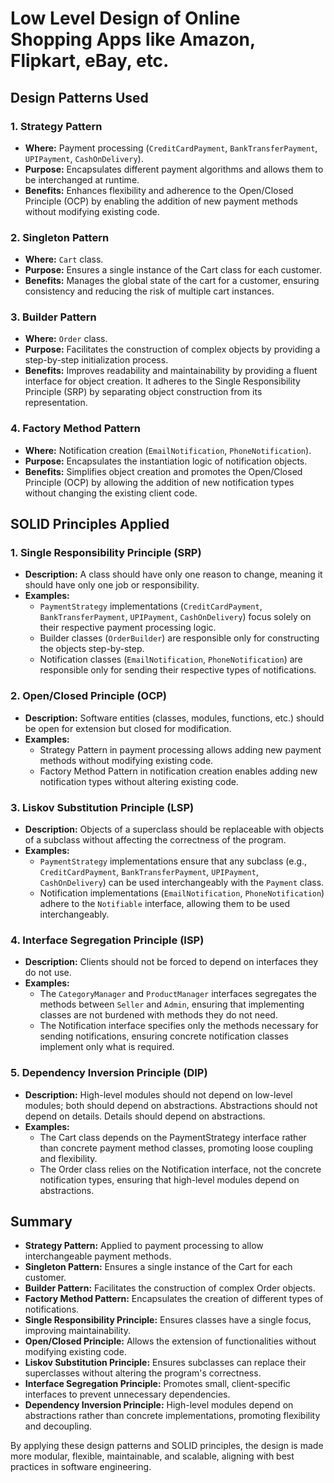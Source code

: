 
# Low Level Design of Online Shopping Apps like Amazon, Flipkart, eBay, etc.

## Design Patterns Used

### 1. Strategy Pattern
- **Where:** Payment processing (`CreditCardPayment`, `BankTransferPayment`, `UPIPayment`, `CashOnDelivery`).
- **Purpose:** Encapsulates different payment algorithms and allows them to be interchanged at runtime.
- **Benefits:** Enhances flexibility and adherence to the Open/Closed Principle (OCP) by enabling the addition of new payment methods without modifying existing code.

### 2. Singleton Pattern
- **Where:** `Cart` class.
- **Purpose:** Ensures a single instance of the Cart class for each customer.
- **Benefits:** Manages the global state of the cart for a customer, ensuring consistency and reducing the risk of multiple cart instances.

### 3. Builder Pattern
- **Where:** `Order` class.
- **Purpose:** Facilitates the construction of complex objects by providing a step-by-step initialization process.
- **Benefits:** Improves readability and maintainability by providing a fluent interface for object creation. It adheres to the Single Responsibility Principle (SRP) by separating object construction from its representation.

### 4. Factory Method Pattern
- **Where:** Notification creation (`EmailNotification`, `PhoneNotification`).
- **Purpose:** Encapsulates the instantiation logic of notification objects.
- **Benefits:** Simplifies object creation and promotes the Open/Closed Principle (OCP) by allowing the addition of new notification types without changing the existing client code.

## SOLID Principles Applied

### 1. Single Responsibility Principle (SRP)
- **Description:** A class should have only one reason to change, meaning it should have only one job or responsibility.
- **Examples:**
    - `PaymentStrategy` implementations (`CreditCardPayment`, `BankTransferPayment`, `UPIPayment`, `CashOnDelivery`) focus solely on their respective payment processing logic.
    - Builder classes (`OrderBuilder`) are responsible only for constructing the objects step-by-step.
    - Notification classes (`EmailNotification`, `PhoneNotification`) are responsible only for sending their respective types of notifications.

### 2. Open/Closed Principle (OCP)
- **Description:** Software entities (classes, modules, functions, etc.) should be open for extension but closed for modification.
- **Examples:**
    - Strategy Pattern in payment processing allows adding new payment methods without modifying existing code.
    - Factory Method Pattern in notification creation enables adding new notification types without altering existing code.

### 3. Liskov Substitution Principle (LSP)
- **Description:** Objects of a superclass should be replaceable with objects of a subclass without affecting the correctness of the program.
- **Examples:**
    - `PaymentStrategy` implementations ensure that any subclass (e.g., `CreditCardPayment`, `BankTransferPayment`, `UPIPayment`, `CashOnDelivery`) can be used interchangeably with the `Payment` class.
    - Notification implementations (`EmailNotification`, `PhoneNotification`) adhere to the `Notifiable` interface, allowing them to be used interchangeably.

### 4. Interface Segregation Principle (ISP)
- **Description:** Clients should not be forced to depend on interfaces they do not use.
- **Examples:**
    - The `CategoryManager` and `ProductManager` interfaces segregates the methods between `Seller` and `Admin`, ensuring that implementing classes are not burdened with methods they do not need.
    - The Notification interface specifies only the methods necessary for sending notifications, ensuring concrete notification classes implement only what is required.

### 5. Dependency Inversion Principle (DIP)
- **Description:** High-level modules should not depend on low-level modules; both should depend on abstractions. Abstractions should not depend on details. Details should depend on abstractions.
- **Examples:**
    - The Cart class depends on the PaymentStrategy interface rather than concrete payment method classes, promoting loose coupling and flexibility.
    - The Order class relies on the Notification interface, not the concrete notification types, ensuring that high-level modules depend on abstractions.

## Summary

- **Strategy Pattern:** Applied to payment processing to allow interchangeable payment methods.
- **Singleton Pattern:** Ensures a single instance of the Cart for each customer.
- **Builder Pattern:** Facilitates the construction of complex Order objects.
- **Factory Method Pattern:** Encapsulates the creation of different types of notifications.
- **Single Responsibility Principle:** Ensures classes have a single focus, improving maintainability.
- **Open/Closed Principle:** Allows the extension of functionalities without modifying existing code.
- **Liskov Substitution Principle:** Ensures subclasses can replace their superclasses without altering the program's correctness.
- **Interface Segregation Principle:** Promotes small, client-specific interfaces to prevent unnecessary dependencies.
- **Dependency Inversion Principle:** High-level modules depend on abstractions rather than concrete implementations, promoting flexibility and decoupling.

By applying these design patterns and SOLID principles, the design is made more modular, flexible, maintainable, and scalable, aligning with best practices in software engineering.
